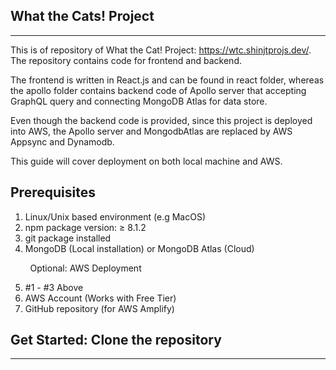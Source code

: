 ## What the Cats! Project
---
This is of repository of What the Cat! Project: https://wtc.shinjtprojs.dev/. The repository contains code for frontend and backend.

The frontend is written in React.js and can be found in react folder, whereas the apollo folder contains backend code of Apollo server that accepting GraphQL query and connecting MongoDB Atlas for data store. 

Even though the backend code is provided, since this project is deployed into AWS, the Apollo server and MongodbAtlas are replaced by AWS Appsync and Dynamodb. 

This guide will cover deployment on both local machine and AWS. 

## Prerequisites

1. Linux/Unix based environment (e.g MacOS)
2. npm package version: ≥ 8.1.2
3. git package installed
4. MongoDB (Local installation) or MongoDB Atlas (Cloud)

&nbsp;&nbsp;&nbsp;&nbsp;&nbsp;&nbsp;&nbsp;&nbsp;Optional: AWS Deployment

5. #1 - #3 Above
6. AWS Account (Works with Free Tier)
6. GitHub repository (for AWS Amplify)

## Get Started: Clone the repository
---
